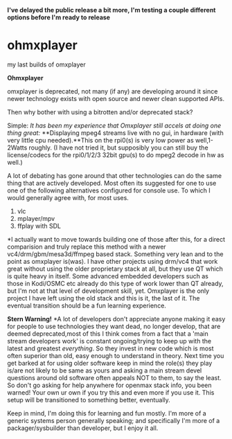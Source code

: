 **I've delayed the public release a bit more, I'm testing a couple different options before I'm ready to release**
# ohmxplayer
my last builds of omxplayer

**Ohmxplayer**

omxplayer is deprecated, not many (if any) are developing around it since newer technology exists with open source and newer clean supported APIs.

Then why bother with using a bitrotten and/or deprecated stack?

Simple:
*It has been my experience that Omxplayer still accels at doing one thing great:* 
**Displaying mpeg4 streams live with no gui, in hardware (with very little cpu needed).**This on the rpi0(s) is very low power as well,1-2Watts roughly.
   (I have not tried it, but supposibly you can still buy the license/codecs for the rpi0/1/2/3 32bit gpu(s) to do mpeg2 decode in hw as well.)
    

A lot of debating has gone around that other technologies can do the same thing that are actively developed.
	Most often its suggested for one to use one of the following alternatives configured for console use.
  To which I would generally agree with, for most uses.
  
  1. vlc      
  2. mplayer/mpv 
  3. ffplay with SDL

*I actually want to move towards building one of those after this, for a direct comparision and truly replace this method with a newer vc4/drm/gbm/mesa3d/ffmpeg based stack.
Something very lean and to the point as omxplayer is(was). I have other projects using drm/vc4 that work great without using the older proprietary stack at all, but they use QT which is quite heavy in itself. Some advanced embedded developers such as those in Kodi/OSMC etc already do this type of work lower than QT already, but I'm not at that level of development skill, yet. 
Omxplayer is the only project I have left using the old stack and this is it, the last of it.
The eventual transition should be a fun learning experience.

**Stern Warning!** *A lot of developers don't appreciate anyone making it easy for people to use technologies they want dead, no longer develop, that are deemed deprecated,most of this I think comes from a  fact that a 'main stream developers work' is constant ongoing/trying to keep up with the latest and greatest *everything*.
So they invest in new code which is most often superior than old, easy enough to understand in theory. Next time you get barked at for using older software keep in mind the role(s) they play is/are not likely to be same as yours and asking a main stream devel questions around old software often appeals NOT to them, to say the least.
So don't go asking for help anywhere for openmax stack info, you been warned! Your own ur own if you try this and even more if you use it. This setup will be transitioned to something better, eventually. 

Keep in mind, I'm doing this for learning and fun mostly. I'm more of a generic systems person generally speaking; and specifically I'm more of a packager/sysbuilder than developer, but I enjoy it all.
